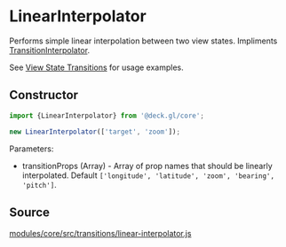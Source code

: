 # LinearInterpolator

Performs simple linear interpolation between two view states. Impliments [TransitionInterpolator](/docs/api-reference/transitions/transition-interpolator.md).

See [View State Transitions](/docs/developer-guide/view-state-transitions.md) for usage examples.


## Constructor

```js
import {LinearInterpolator} from '@deck.gl/core';

new LinearInterpolator(['target', 'zoom']);
```

Parameters:

* transitionProps (Array) - Array of prop names that should be linearly interpolated. Default `['longitude', 'latitude', 'zoom', 'bearing', 'pitch']`.

## Source

[modules/core/src/transitions/linear-interpolator.js](https://github.com/visgl/deck.gl/blob/master/modules/core/src/transitions/linear-interpolator.js)
